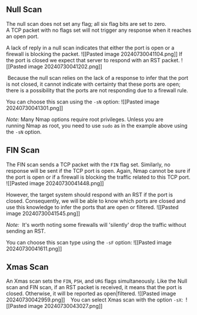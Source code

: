 
## Null Scan
The null scan does not set any flag; all six flag bits are set to zero. A TCP packet with no flags set will not trigger any response when it reaches an open port. 

A lack of reply in a null scan indicates that either the port is open or a firewall is blocking the packet.
	![[Pasted image 20240730041104.png]]
If the port is closed we expect that server to respond with an RST packet.
	![[Pasted image 20240730041202.png]]

 Because the null scan relies on the lack of a response to infer that the port is not closed, it cannot indicate with certainty that these ports are open; there is a possibility that the ports are not responding due to a firewall rule.

You can choose this scan using the `-sN` option:
![[Pasted image 20240730041301.png]]

*Note:* 
	Many Nmap options require root privileges. Unless you are running Nmap as root, you need to use `sudo` as in the example above using the `-sN` option.
  
  
## FIN Scan
The FIN scan sends a TCP packet with the `FIN` flag set. Similarly, no response will be sent if the TCP port is open. Again, Nmap cannot be sure if the port is open or if a firewall is blocking the traffic related to this TCP port.
	![[Pasted image 20240730041448.png]]

However, the target system should respond with an RST if the port is closed. Consequently, we will be able to know which ports are closed and use this knowledge to infer the ports that are open or filtered.
	![[Pasted image 20240730041545.png]]

*Note:*
	 It's worth noting some firewalls will 'silently' drop the traffic without sending an RST.

You can choose this scan type using the `-sF` option:
	![[Pasted image 20240730041611.png]]
 
## Xmas Scan
An Xmas scan sets the `FIN`, `PSH`, and `URG` flags simultaneously. Like the Null scan and FIN scan, if an RST packet is received, it means that the port is closed. Otherwise, it will be reported as open|filtered.
	![[Pasted image 20240730042959.png]]
 
 You can select Xmas scan with the option `-sX`:
	 ![[Pasted image 20240730043027.png]]